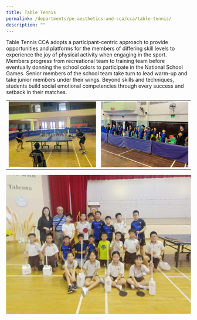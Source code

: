 ```yaml
---
title: Table Tennis
permalink: /departments/pe-aesthetics-and-cca/cca/table-tennis/
description: ""
---
```

Table Tennis CCA adopts a participant-centric approach to provide opportunities and platforms for the members of differing skill levels to experience the joy of physical activity when engaging in the sport. 
Members progress from recreational team to training team before eventually donning the school colors to participate in the National School Games. Senior members of the school team take turn to lead warm-up and take junior members under their wings. Beyond skills and techniques, students build social emotional competencies through every success and setback in their matches.  




|  |  |  
| -------- | -------- |
| ![](/images/2023tabletenniswebsitephotos-1.JPG)     | ![](/images/2023tabletenniswebsitephotos-2.JPG)     |      |
![](/images/2023tabletenniswebsitephotos-3.JPG)